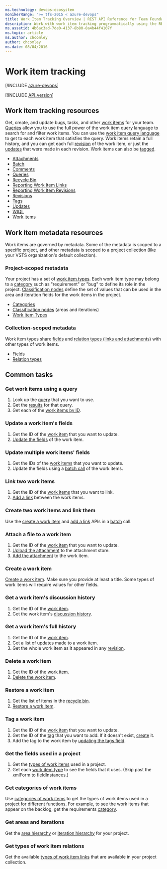 ```yaml
---
ms.technology: devops-ecosystem
monikerRange: ">= tfs-2015 < azure-devops"
title: Work Item Tracking Overview | REST API Reference for Team Foundation Server
description: Work with work item tracking programmatically using the REST APIs for Team Foundation Server.
ms.assetid: 4b6ac3ad-7de0-4137-8b80-8a4b44f4107f
ms.topic: article
ms.author: chcomley
author: chcomley
ms.date: 08/04/2016
---
```


# Work item tracking

[!INCLUDE [azure-devops](../_data/azure-devops-message.md)]

[!INCLUDE [API_version](../_data/version.md)]

## Work item tracking resources

Get, create, and update bugs, tasks, and other [work items](./work-items.md) for your team.
[Queries](./queries.md) allow you to use the full power of the work item query language to search for and filter work items.
You can use the [work item query language](./wiql.md) to get to each work item that satisfies the query.
Work items retain a full history, and you can get each full [revision](./revisions.md) of the work item, or just the [updates](./updates.md) that were made in each revision.
Work items can also be [tagged](./tags.md).

- [Attachments](./attachments.md)
- [Batch](./batch.md)
- [Comments](./comments.md)
- [Queries](./queries.md)
- [Recycle Bin](./recycle-bin.md)
- [Reporting Work Item Links](./reporting-work-item-links.md)
- [Reporting Work Item Revisions](./reporting-work-item-revisions.md)
- [Revisions](./revisions.md)
- [Tags](./tags.md)
- [Updates](./updates.md)
- [WIQL](./wiql.md)
- [Work items](./work-items.md)

## Work item metadata resources

Work items are governed by metadata.
Some of the metadata is scoped to a specific project, and other metadata is scoped to a project collection (like your VSTS organization's default collection).

### Project-scoped metadata

Your project has a set of [work item types](./work-item-types.md). Each work item type may belong to a [category](./categories.md) such as "requirement" or
"bug" to define its role in the project.
[Classification nodes](./classification-nodes.md) define the set of values that can be used in the area and iteration fields for the work items in the project.

- [Categories](./categories.md)
- [Classification nodes](./classification-nodes.md) (areas and iterations)
- [Work Item Types](./work-item-types.md)

### Collection-scoped metadata

Work item types share [fields](./fields.md) and [relation types (links and attachments)](./relation-types.md) with other types of work items.

- [Fields](./fields.md)
- [Relation types](./relation-types.md)

## Common tasks

### Get work items using a query

1. Look up the [query](./queries.md) that you want to use.
2. Get the [results](./wiql.md) for that query.
3. Get each of the [work items by ID](./work-items.md#byids).

### Update a work item's fields

1. Get the ID of the [work item](./work-items.md) that you want to update.
2. [Update the fields](./work-items.md#updateafield) of the work item.

### Update multiple work items' fields

1. Get the IDs of the [work items](work-items.md) that you want to update.
2. Update the fields using a [batch call](batch.md#editmultipleworkitems) of the work items.

### Link two work items

1. Get the ID of the [work items](./work-items.md) that you want to link.
2. [Add a link](./work-items.md#addalink) between the work items.

### Create two work items and link them

Use the [create a work item](work-items.md#create-work-item) and [add a link](work-items.md#addalink) APIs in a [batch](batch.md#createtwoworkitemsandlinkthemtogether) call.

### Attach a file to a work item

1. Get the ID of the [work item](./work-items.md) that you want to update.
2. [Upload the attachment](./attachments.md#uploadanattachment) to the attachment store.
3. [Add the attachment](./work-items.md#addanattachment) to the work item.

### Create a work item

[Create a work item](./work-items.md#create-work-item).
Make sure you provide at least a title. Some types of work items will require values for other fields.

### Get a work item's discussion history

1. Get the ID of the [work item](./work-items.md).
2. Get the work item's [discussion history](./history.md#getalistofalldiscussionhistory).

### Get a work item's full history

1. Get the ID of the [work item](./work-items.md).
2. Get a list of [updates](./updates.md) made to a work item.
3. Get the whole work item as it appeared in any [revision](./revisions.md).

### Delete a work item

1. Get the ID of the [work item](./work-items.md).
2. [Delete the work item](./work-items.md#deleteaworkitem).

### Restore a work item

1. Get the list of items in the [recycle bin](./recycle-bin.md#getalistofdeleteditemsintherecyclebin).
2. [Restore a work item](./recycle-bin.md#restoreaworkitem).

### Tag a work item

1. Get the ID of the [work item](./work-items.md) that you want to update.
2. Get the ID of the [tag](./tags.md#byname) that you want to add. If it doesn't exist, [create](./tags.md#createatag) it.
3. Add the tag to the work item by [updating the tags field](./work-items.md#addatag).

### Get the fields used in a project

1. Get the [types of work items](./work-item-types.md#getalistofworkitemtypes) used in a project.
2. Get each [work item type](./work-item-types.md#getaworkitemtype) to see the fields that it uses. (Skip past the xmlForm to fieldInstances.)

### Get categories of work items

Use [categories of work items](./categories.md#getalistofworkitemtypecategories) to get the types of work items used in a project for different functions.
For example, to see the work items that appear on the backlog, get the requirements [category](./categories.md#getaworkitemtypecategory).

### Get areas and iterations

Get the [area hierarchy](classification-nodes.md#gettheareatreewith2levelsofchildren) or [iteration hierarchy](./classification-nodes.md#gettheiterationtreewith2levelsofchildren) for your project.

### Get types of work item relations

Get the available [types of work item links](./relation-types.md#getalistofrelationtypes) that are available in your project collection.
